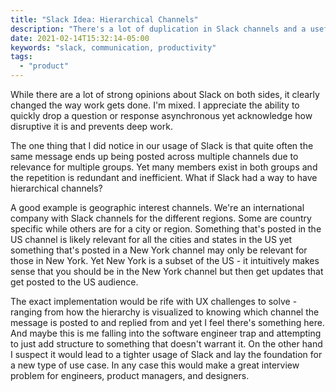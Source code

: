 ```yaml
---
title: "Slack Idea: Hierarchical Channels"
description: "There's a lot of duplication in Slack channels and a useful feature would be a channel hierarchy."
date: 2021-02-14T15:32:14-05:00
keywords: "slack, communication, productivity"
tags:
  - "product"
---
```

While there are a lot of strong opinions about Slack on both sides, it clearly changed the way work gets done. I'm mixed. I appreciate the ability to quickly drop a question or response asynchronous yet acknowledge how disruptive it is and prevents deep work.

The one thing that I did notice in our usage of Slack is that quite often the same message ends up being posted across multiple channels due to relevance for multiple groups. Yet many members exist in both groups and the repetition is redundant and inefficient. What if Slack had a way to have hierarchical channels?

A good example is geographic interest channels. We're an international company with Slack channels for the different regions. Some are country specific while others are for a city or region. Something that's posted in the US channel is likely relevant for all the cities and states in the US yet something that's posted in a New York channel may only be relevant for those in New York. Yet New York is a subset of the US - it intuitively makes sense that you should be in the New York channel but then get updates that get posted to the US audience.

The exact implementation would be rife with UX challenges to solve - ranging from how the hierarchy is visualized to knowing which channel the message is posted to and replied from and yet I feel there's something here. And maybe this is me falling into the software engineer trap and attempting to just add structure to something that doesn't warrant it. On the other hand I suspect it would lead to a tighter usage of Slack and lay the foundation for a new type of use case. In any case this would make a great interview problem for engineers, product managers, and designers.
